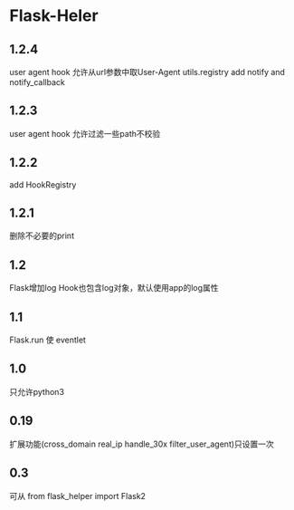 # Flask-Heler

## 1.2.4
user agent hook 允许从url参数中取User-Agent
utils.registry add notify and notify_callback

## 1.2.3
user agent hook 允许过滤一些path不校验

## 1.2.2
add HookRegistry

## 1.2.1
删除不必要的print

## 1.2
Flask增加log
Hook也包含log对象，默认使用app的log属性

## 1.1
Flask.run 使 eventlet

## 1.0
只允许python3

## 0.19
扩展功能(cross_domain real_ip handle_30x filter_user_agent)只设置一次

## 0.3
可从 from flask_helper import Flask2 
